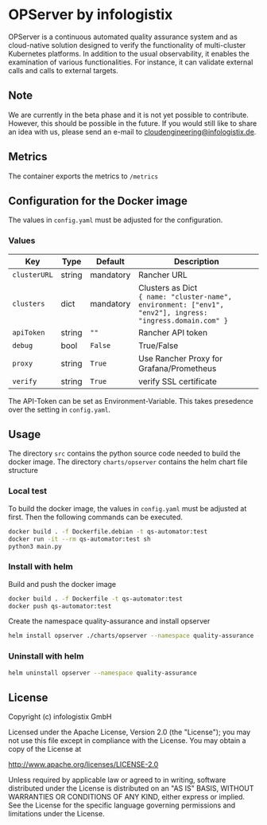 # OPServer by infologistix

OPServer is a continuous automated quality assurance system and as cloud-native solution designed to verify the functionality of multi-cluster Kubernetes platforms. In addition to the usual observability, it enables the examination of various functionalities. For instance, it can validate external calls and calls to external targets.

## Note

We are currently in the beta phase and it is not yet possible to contribute. However, this should be possible in the future. If you would still like to share an idea with us, please send an e-mail to <cloudengineering@infologistix.de>.

## Metrics

The container exports the metrics to `/metrics`

## Configuration for the Docker image

The values in `config.yaml` must be adjusted for the configuration.

### Values

| Key | Type | Default | Description |
|-----|------|---------|-------------|
| `clusterURL` | string | mandatory | Rancher URL |
| `clusters` | dict | mandatory | Clusters as Dict <br> `{ name: "cluster-name", environment: ["env1", "env2"], ingress: "ingress.domain.com" }` |
| `apiToken` | string | `""` | Rancher API token |
| `debug` | bool | `False` | True/False |
| `proxy` | string | `True` | Use Rancher Proxy for Grafana/Prometheus |
| `verify` | string | `True` | verify SSL certificate |

The API-Token can be set as Environment-Variable. This takes presedence over the setting in `config.yaml`.

## Usage

The directory `src` contains the python source code needed to build the docker image. The directory `charts/opserver` contains the helm chart file structure

### Local test

To build the docker image, the values in `config.yaml` must be adjusted at first. Then the following commands can be executed.

```bash
docker build . -f Dockerfile.debian -t qs-automator:test
docker run -it --rm qs-automator:test sh
python3 main.py
```

### Install with helm

Build and push the docker image

```bash
docker build . -f Dockerfile -t qs-automator:test
docker push qs-automator:test
```

Create the namespace quality-assurance and install opserver

```bash
helm install opserver ./charts/opserver --namespace quality-assurance --create-namespace --wait
```

### Uninstall with helm

```bash
helm uninstall opserver --namespace quality-assurance
```

## License

Copyright (c) infologistix GmbH

Licensed under the Apache License, Version 2.0 (the "License");
you may not use this file except in compliance with the License.
You may obtain a copy of the License at

<http://www.apache.org/licenses/LICENSE-2.0>

Unless required by applicable law or agreed to in writing, software
distributed under the License is distributed on an "AS IS" BASIS,
WITHOUT WARRANTIES OR CONDITIONS OF ANY KIND, either express or implied.
See the License for the specific language governing permissions and
limitations under the License.
